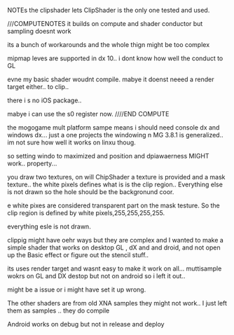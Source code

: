 ﻿NOTEs   the clipshader lets ClipShader is the only one tested and used.



///COMPUTENOTES
it builds on compute and shader conductor but sampling doesnt work

its a bunch of workarounds and the whole thign might be too complex


mipmap leves are supported in dx 10..     i dont know how well the conduct to GL


evne my basic shader woudnt compile.    mabye  it doenst neeed a render target either.. to clip..


there i s no iOS package..


mabye i can use the s0 register now.
////END COMPUTE


the mogogame mult platform sampe means i should need console dx and windows dx... just a one projects
the windowing n MG 3.8.1 is generalized.. im not sure how well it works on linxu thoug.


so setting windo to maximized and position and dpiawaerness MIGHT work.. property...





you draw two textures, on will ChipShader a texture is provided and a mask texture.. the white pixels defines what is is the clip region.. 
Everything else is not drawn so the hole should be the backgronund coor.



e white pixes are considered transparent part  on the mask testure.  So the clip region is defined by white pixels,255,255,255,255.


everything esle is not drawn.


clippig might have oehr ways but they are complex and
I wanted to make a simple shader that works on desktop GL , dX and and droid, and not open up the Basic effect or figure out the stencil stuff..


its uses render target and wasnt easy to make it work on all... muttisample wokrs on GL and DX destop but not on android so i left it out..

might be a issue or i might have set it up wrong.  


The other shaders are from old XNA samples they might not work.. I just left them as samples .. they do compile 


Android works on debug but not in release and deploy